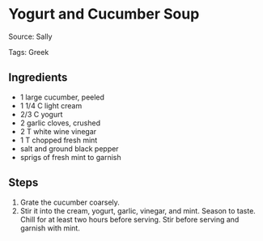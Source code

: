 # Yogurt and Cucumber Soup

Source: Sally

Tags: Greek

## Ingredients

* 1 large cucumber, peeled
* 1 1/4 C light cream
* 2/3 C yogurt
* 2 garlic cloves, crushed
* 2 T white wine vinegar
* 1 T chopped fresh mint
* salt and ground black pepper
* sprigs of fresh mint to garnish

## Steps

1. Grate the cucumber coarsely.
2. Stir it into the cream, yogurt, garlic, vinegar, and mint.  Season to taste.  Chill for at least two hours before serving.  Stir before serving and garnish with mint.
